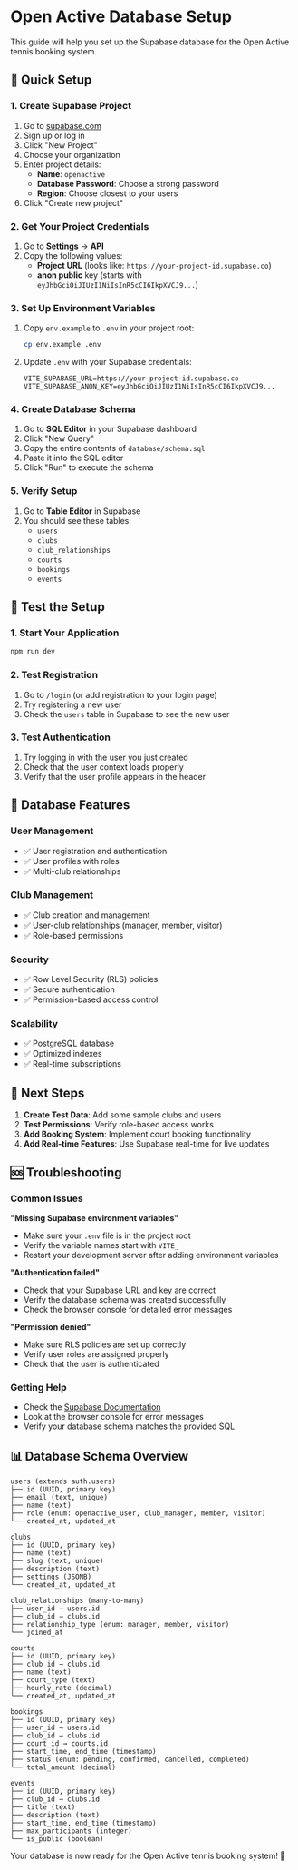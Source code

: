 # Open Active Database Setup

This guide will help you set up the Supabase database for the Open Active tennis booking system.

## 🚀 Quick Setup

### 1. Create Supabase Project

1. Go to [supabase.com](https://supabase.com)
2. Sign up or log in
3. Click "New Project"
4. Choose your organization
5. Enter project details:
   - **Name**: `openactive`
   - **Database Password**: Choose a strong password
   - **Region**: Choose closest to your users
6. Click "Create new project"

### 2. Get Your Project Credentials

1. Go to **Settings** → **API**
2. Copy the following values:
   - **Project URL** (looks like: `https://your-project-id.supabase.co`)
   - **anon public** key (starts with `eyJhbGciOiJIUzI1NiIsInR5cCI6IkpXVCJ9...`)

### 3. Set Up Environment Variables

1. Copy `env.example` to `.env` in your project root:
   ```bash
   cp env.example .env
   ```

2. Update `.env` with your Supabase credentials:
   ```env
   VITE_SUPABASE_URL=https://your-project-id.supabase.co
   VITE_SUPABASE_ANON_KEY=eyJhbGciOiJIUzI1NiIsInR5cCI6IkpXVCJ9...
   ```

### 4. Create Database Schema

1. Go to **SQL Editor** in your Supabase dashboard
2. Click "New Query"
3. Copy the entire contents of `database/schema.sql`
4. Paste it into the SQL editor
5. Click "Run" to execute the schema

### 5. Verify Setup

1. Go to **Table Editor** in Supabase
2. You should see these tables:
   - `users`
   - `clubs`
   - `club_relationships`
   - `courts`
   - `bookings`
   - `events`

## 🧪 Test the Setup

### 1. Start Your Application

```bash
npm run dev
```

### 2. Test Registration

1. Go to `/login` (or add registration to your login page)
2. Try registering a new user
3. Check the `users` table in Supabase to see the new user

### 3. Test Authentication

1. Try logging in with the user you just created
2. Check that the user context loads properly
3. Verify that the user profile appears in the header

## 🔧 Database Features

### **User Management**
- ✅ User registration and authentication
- ✅ User profiles with roles
- ✅ Multi-club relationships

### **Club Management**
- ✅ Club creation and management
- ✅ User-club relationships (manager, member, visitor)
- ✅ Role-based permissions

### **Security**
- ✅ Row Level Security (RLS) policies
- ✅ Secure authentication
- ✅ Permission-based access control

### **Scalability**
- ✅ PostgreSQL database
- ✅ Optimized indexes
- ✅ Real-time subscriptions

## 🎯 Next Steps

1. **Create Test Data**: Add some sample clubs and users
2. **Test Permissions**: Verify role-based access works
3. **Add Booking System**: Implement court booking functionality
4. **Add Real-time Features**: Use Supabase real-time for live updates

## 🆘 Troubleshooting

### Common Issues

**"Missing Supabase environment variables"**
- Make sure your `.env` file is in the project root
- Verify the variable names start with `VITE_`
- Restart your development server after adding environment variables

**"Authentication failed"**
- Check that your Supabase URL and key are correct
- Verify the database schema was created successfully
- Check the browser console for detailed error messages

**"Permission denied"**
- Make sure RLS policies are set up correctly
- Verify user roles are assigned properly
- Check that the user is authenticated

### Getting Help

- Check the [Supabase Documentation](https://supabase.com/docs)
- Look at the browser console for error messages
- Verify your database schema matches the provided SQL

## 📊 Database Schema Overview

```
users (extends auth.users)
├── id (UUID, primary key)
├── email (text, unique)
├── name (text)
├── role (enum: openactive_user, club_manager, member, visitor)
└── created_at, updated_at

clubs
├── id (UUID, primary key)
├── name (text)
├── slug (text, unique)
├── description (text)
├── settings (JSONB)
└── created_at, updated_at

club_relationships (many-to-many)
├── user_id → users.id
├── club_id → clubs.id
├── relationship_type (enum: manager, member, visitor)
└── joined_at

courts
├── id (UUID, primary key)
├── club_id → clubs.id
├── name (text)
├── court_type (text)
├── hourly_rate (decimal)
└── created_at, updated_at

bookings
├── id (UUID, primary key)
├── user_id → users.id
├── club_id → clubs.id
├── court_id → courts.id
├── start_time, end_time (timestamp)
├── status (enum: pending, confirmed, cancelled, completed)
└── total_amount (decimal)

events
├── id (UUID, primary key)
├── club_id → clubs.id
├── title (text)
├── description (text)
├── start_time, end_time (timestamp)
├── max_participants (integer)
└── is_public (boolean)
```

Your database is now ready for the Open Active tennis booking system! 🎾
